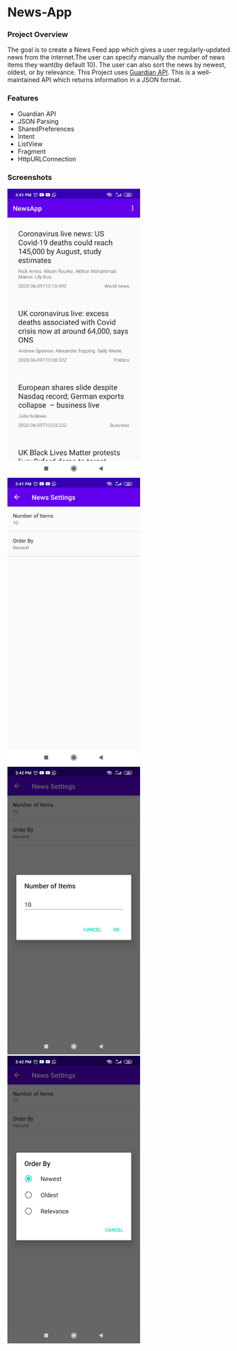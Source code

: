# News-App

### Project Overview
The goal is to create a News Feed app which gives a user regularly-updated news from the internet.The user can specify manually
the number of news items they want(by default 10). The user can also sort the news by newest, oldest, or by relevance.
This Project uses [Guardian API](https://open-platform.theguardian.com/documentation/). This is a well-maintained API which
returns information in a JSON format.

### Features
- Guardian API
- JSON Parsing
- SharedPreferences
- Intent
- ListView
- Fragment
- HttpURLConnection

### Screenshots
<img src="ScreenShots/MainActivity.jpg" height="650dp"/>     <img src="ScreenShots/SettingsActivity.jpg" height="650dp"/>
<img src="ScreenShots/Fragment1.jpg" height="650dp"/>     <img src="ScreenShots/Fragment2.jpg" height="650dp"/>
